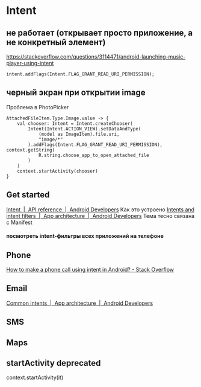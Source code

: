 # Intent
## не работает (открывает просто приложение, а не конкретный элемент)
https://stackoverflow.com/questions/3114471/android-launching-music-player-using-intent 
```
intent.addFlags(Intent.FLAG_GRANT_READ_URI_PERMISSION);
```

## черный экран при открытии image
Проблема в PhotoPicker
```
AttachedFileItem.Type.Image.value -> {  
    val chooser: Intent = Intent.createChooser(  
        Intent(Intent.ACTION_VIEW).setDataAndType(  
            (model as ImageItem).file.uri,  
            "image/*"  
        ).addFlags(Intent.FLAG_GRANT_READ_URI_PERMISSION), context.getString(  
            R.string.choose_app_to_open_attached_file  
        )  
    )  
    context.startActivity(chooser)  
}
```
## Get started
[Intent  |  API reference  |  Android Developers](https://developer.android.com/reference/android/content/Intent)
Как это устроено [Intents and intent filters  |  App architecture  |  Android Developers](https://developer.android.com/guide/components/intents-filters)
Тема тесно связана с Manifest
#### посмотреть intent-фильтры всех приложений на телефоне

## Phone
[How to make a phone call using intent in Android? - Stack Overflow](https://stackoverflow.com/questions/4275678/how-to-make-a-phone-call-using-intent-in-android)

## Email
[Common intents  |  App architecture  |  Android Developers](https://developer.android.com/guide/components/intents-common#Email)

## SMS

## Maps

## startActivity deprecated
context.startActivity(it)
